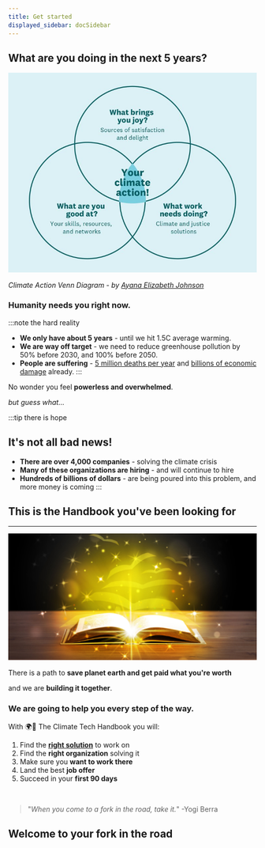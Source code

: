 ```yaml
---
title: Get started
displayed_sidebar: docSidebar
---
```

## What are you doing in the next 5 years?

![ikigai](../static/img/Climate+Action+Venn+diagram.jpg)

_Climate Action Venn Diagram - by [Ayana Elizabeth Johnson](https://www.ayanaelizabeth.com/climatevenn)_


### Humanity needs you right now.

:::note the hard reality

- **We only have about 5 years** - until we hit 1.5C average warming. <!--make url-->
- **We are way off target** - we need to reduce greenhouse pollution by 50% before 2030, and 100% before 2050.
- **People are suffering** - [5 million deaths per year](https://www.sciencealert.com/abnormal-temperatures-could-already-account-for-5-million-deaths-a-year) and [billions of economic damage](https://www.climate.gov/news-features/blogs/beyond-data/2021-us-billion-dollar-weather-and-climate-disasters-historical) already.
:::

No wonder you feel **powerless and overwhelmed**.

_but guess what..._

:::tip there is hope
## It's not all bad news!
- **There are over 4,000 companies** - solving the climate crisis
- **Many of these organizations are hiring** - and will continue to hire
- **Hundreds of billions of dollars** - are being poured into this problem, and more money is coming
:::

<!--add emojis?-->

## This is the Handbook you've been looking for

---

![Golden Book](../static/img/golden-book.png)

There is a path to **save planet earth and get paid what you're worth**

and we are **building it together**.
### We are going to help you every step of the way.

With 🌍📓 The Climate Tech Handbook you will:

1. Find the **[right solution](solutions)** to work on
2. Find the **right organization** solving it
3. Make sure you **want to work there**
4. Land the best **job offer**
5. Succeed in your **first 90 days**

<br/>

>"_When you come to a fork in the road, take it._"
>    -Yogi Berra

## Welcome to your fork in the road